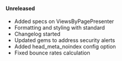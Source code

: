 #### Unreleased

- Added specs on ViewsByPagePresenter
- Formatting and styling with standard
- Changelog started
- Updated gems to address security alerts
- Added head_meta_noindex config option
- Fixed bounce rates calculation

